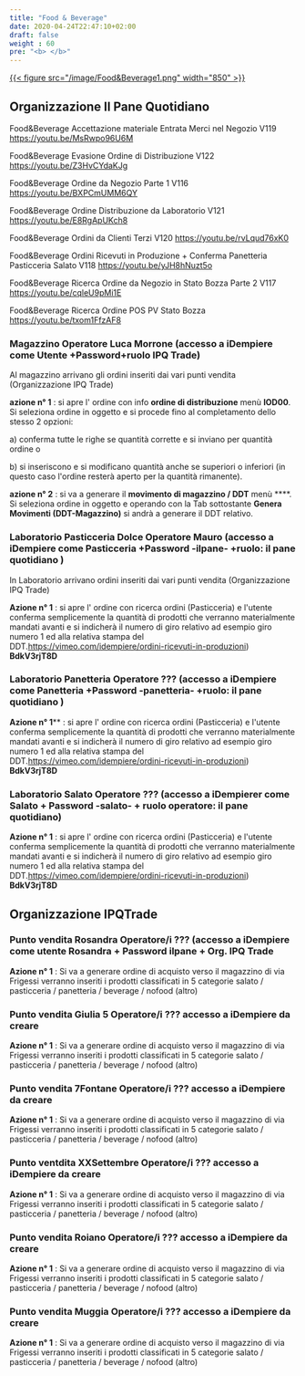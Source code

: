 ```yaml
---
title: "Food & Beverage"
date: 2020-04-24T22:47:10+02:00
draft: false
weight : 60
pre: "<b> </b>"
---
```




[{{< figure src="/image/Food&Beverage1.png"  width="850"  >}}](/image/Food&Beverage1.png)

## Organizzazione Il Pane Quotidiano


Food&Beverage Accettazione materiale   Entrata Merci nel Negozio V119 https://youtu.be/MsRwpo96U6M

Food&Beverage Evasione Ordine di Distribuzione V122 https://youtu.be/Z3HvCYdaKJg

Food&Beverage Ordine da Negozio Parte   1 V116 https://youtu.be/BXPCmUMM6QY

Food&Beverage Ordine Distribuzione da Laboratorio V121 https://youtu.be/E8RgApUKch8

Food&Beverage Ordini da Clienti Terzi V120 https://youtu.be/rvLqud76xK0

Food&Beverage Ordini Ricevuti in Produzione + Conferma Panetteria   Pasticceria  Salato V118 https://youtu.be/yJH8hNuzt5o

Food&Beverage Ricerca Ordine da Negozio in Stato Bozza Parte   2 V117 https://youtu.be/cqleU9pMi1E

Food&Beverage Ricerca Ordine POS PV Stato Bozza https://youtu.be/txom1FfzAF8

### Magazzino Operatore Luca Morrone (accesso a iDempiere come Utente +Password+ruolo IPQ Trade)
Al magazzino arrivano gli ordini inseriti dai vari punti vendita (Organizzazione IPQ Trade) 

**azione n° 1** : si apre l' ordine con info **ordine di distribuzione** menù **IOD00**. Si seleziona ordine in oggetto e si procede fino al completamento dello stesso 2 opzioni: 

a) conferma tutte le righe se quantità corrette e si inviano per quantità ordine o 

b) si inseriscono e si modificano quantità anche se superiori o inferiori (in questo caso l'ordine resterà aperto per la quantità rimanente).

**azione n° 2** : si va a generare il **movimento di magazzino / DDT** menù ****. Si seleziona ordine in oggetto e operando con la Tab sottostante **Genera Movimenti  (DDT-Magazzino)** si andrà a generare il DDT relativo.

### Laboratorio Pasticceria Dolce Operatore Mauro (accesso a iDempiere come Pasticceria +Password -ilpane- +ruolo: il pane quotidiano )

In Laboratorio arrivano ordini inseriti dai vari punti vendita (Organizzazione IPQ Trade)

**Azione n° 1** : si apre l' ordine con ricerca ordini (Pasticceria) e l'utente conferma semplicemente la quantità di prodotti che verranno materialmente mandati avanti e si indicherà il numero di giro relativo ad esempio giro numero 1 ed alla relativa stampa del DDT.https://vimeo.com/idempiere/ordini-ricevuti-in-produzioni) **BdkV3rjT8D**

### Laboratorio Panetteria Operatore ??? (accesso a iDempiere come Panetteria +Password -panetteria- +ruolo: il pane quotidiano )

**Azione n° 1**** : si apre l' ordine con ricerca ordini (Pasticceria) e l'utente conferma semplicemente la quantità di prodotti che verranno materialmente mandati avanti e si indicherà il numero di giro relativo ad esempio giro numero 1 ed alla relativa stampa del DDT.https://vimeo.com/idempiere/ordini-ricevuti-in-produzioni) **BdkV3rjT8D**

### Laboratorio Salato Operatore ??? (accesso a iDempierer come Salato + Password -salato- + ruolo operatore: il pane quotidiano)

**Azione n° 1** : si apre l' ordine con ricerca ordini (Pasticceria) e l'utente conferma semplicemente la quantità di prodotti che verranno materialmente mandati avanti e si indicherà il numero di giro relativo ad esempio giro numero 1 ed alla relativa stampa del DDT.https://vimeo.com/idempiere/ordini-ricevuti-in-produzioni) **BdkV3rjT8D**

## Organizzazione IPQTrade

### Punto vendita Rosandra  Operatore/i ??? (accesso a iDempiere come utente Rosandra + Password ilpane + Org. IPQ Trade

**Azione n° 1** : Si va a generare ordine di acquisto verso il magazzino di via Frigessi verranno inseriti i prodotti classificati in 5 categorie salato / pasticceria / panetteria / beverage / nofood (altro)

### Punto vendita Giulia 5 Operatore/i ??? accesso a iDempiere **da creare**

**Azione n° 1** : Si va a generare ordine di acquisto verso il magazzino di via Frigessi verranno inseriti i prodotti classificati in 5 categorie salato / pasticceria / panetteria / beverage / nofood (altro)

### Punto vendita 7Fontane Operatore/i ??? accesso a iDempiere da creare

**Azione n° 1** : Si va a generare ordine di acquisto verso il magazzino di via Frigessi verranno inseriti i prodotti classificati in 5 categorie salato / pasticceria / panetteria / beverage / nofood (altro)

### Punto ventdita XXSettembre Operatore/i ??? accesso a iDempiere da creare

**Azione n° 1** : Si va a generare ordine di acquisto verso il magazzino di via Frigessi verranno inseriti i prodotti classificati in 5 categorie salato / pasticceria / panetteria / beverage / nofood (altro)

### Punto vendita Roiano Operatore/i ??? accesso a iDempiere da creare

**Azione n° 1** : Si va a generare ordine di acquisto verso il magazzino di via Frigessi verranno inseriti i prodotti classificati in 5 categorie salato / pasticceria / panetteria / beverage / nofood (altro)

### Punto vendita Muggia Operatore/i ??? accesso a iDempiere da creare

**Azione n° 1** : Si va a generare ordine di acquisto verso il magazzino di via Frigessi verranno inseriti i prodotti classificati in 5 categorie salato / pasticceria / panetteria / beverage / nofood (altro)

### 






